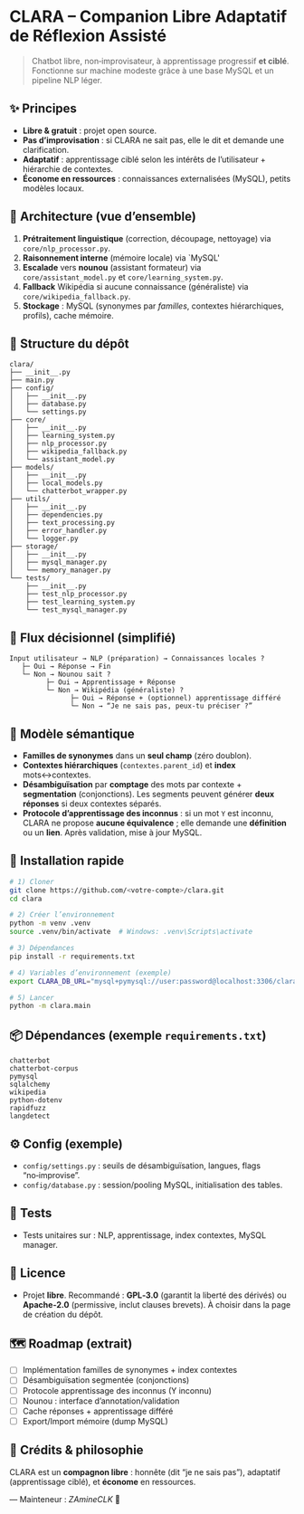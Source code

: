 # CLARA – Companion Libre Adaptatif de Réflexion Assisté

> Chatbot libre, non‑improvisateur, à apprentissage progressif **et ciblé**. Fonctionne sur machine modeste grâce à une base MySQL et un pipeline NLP léger.

## ✨ Principes

* **Libre & gratuit** : projet open source.
* **Pas d’improvisation** : si CLARA ne sait pas, elle le dit et demande une clarification.
* **Adaptatif** : apprentissage ciblé selon les intérêts de l’utilisateur + hiérarchie de contextes.
* **Économe en ressources** : connaissances externalisées (MySQL), petits modèles locaux.

## 🧠 Architecture (vue d’ensemble)

1. **Prétraitement linguistique** (correction, découpage, nettoyage) via `core/nlp_processor.py`.
2. **Raisonnement interne** (mémoire locale) via `MySQL'
3. **Escalade** vers **nounou** (assistant formateur) via `core/assistant_model.py` et `core/learning_system.py`.
4. **Fallback** Wikipédia si aucune connaissance (généraliste) via `core/wikipedia_fallback.py`.
5. **Stockage** : MySQL (synonymes par *familles*, contextes hiérarchiques, profils), cache mémoire.

## 📁 Structure du dépôt

```
clara/
├── __init__.py
├── main.py
├── config/
│   ├── __init__.py
│   ├── database.py
│   └── settings.py
├── core/
│   ├── __init__.py
│   ├── learning_system.py
│   ├── nlp_processor.py
│   ├── wikipedia_fallback.py
│   └── assistant_model.py
├── models/
│   ├── __init__.py
│   ├── local_models.py
│   └── chatterbot_wrapper.py
├── utils/
│   ├── __init__.py
│   ├── dependencies.py
│   ├── text_processing.py
│   ├── error_handler.py
│   └── logger.py
├── storage/
│   ├── __init__.py
│   ├── mysql_manager.py
│   └── memory_manager.py
└── tests/
    ├── __init__.py
    ├── test_nlp_processor.py
    ├── test_learning_system.py
    └── test_mysql_manager.py
```

## 🔗 Flux décisionnel (simplifié)

```
Input utilisateur → NLP (préparation) → Connaissances locales ?
   ├─ Oui → Réponse → Fin
   └─ Non → Nounou sait ?
         ├─ Oui → Apprentissage + Réponse
         └─ Non → Wikipédia (généraliste) ?
               ├─ Oui → Réponse + (optionnel) apprentissage différé
               └─ Non → “Je ne sais pas, peux-tu préciser ?”
```

## 🧩 Modèle sémantique

* **Familles de synonymes** dans un **seul champ** (zéro doublon).
* **Contextes hiérarchiques** (`contextes.parent_id`) et **index** mots↔contextes.
* **Désambiguïsation** par **comptage** des mots par contexte + **segmentation** (conjonctions). Les segments peuvent générer **deux réponses** si deux contextes séparés.
* **Protocole d’apprentissage des inconnus** : si un mot `Y` est inconnu, CLARA ne propose **aucune équivalence** ; elle demande une **définition** ou un **lien**. Après validation, mise à jour MySQL.

## 🚀 Installation rapide

```bash
# 1) Cloner
git clone https://github.com/<votre-compte>/clara.git
cd clara

# 2) Créer l’environnement
python -m venv .venv
source .venv/bin/activate  # Windows: .venv\Scripts\activate

# 3) Dépendances
pip install -r requirements.txt

# 4) Variables d’environnement (exemple)
export CLARA_DB_URL="mysql+pymysql://user:password@localhost:3306/clara"

# 5) Lancer
python -m clara.main
```

## 📦 Dépendances (exemple `requirements.txt`)

```
chatterbot
chatterbot-corpus
pymysql
sqlalchemy
wikipedia
python-dotenv
rapidfuzz
langdetect
```


## ⚙️ Config (exemple)

* `config/settings.py` : seuils de désambiguïsation, langues, flags “no‑improvise”.
* `config/database.py` : session/pooling MySQL, initialisation des tables.

## 🧪 Tests

* Tests unitaires sur : NLP, apprentissage, index contextes, MySQL manager.


## 📜 Licence

* Projet **libre**. Recommandé : **GPL‑3.0** (garantit la liberté des dérivés) ou **Apache‑2.0** (permissive, inclut clauses brevets). À choisir dans la page de création du dépôt.

## 🗺️ Roadmap (extrait)

* [ ] Implémentation familles de synonymes + index contextes
* [ ] Désambiguïsation segmentée (conjonctions)
* [ ] Protocole apprentissage des inconnus (Y inconnu)
* [ ] Nounou : interface d’annotation/validation
* [ ] Cache réponses + apprentissage différé
* [ ] Export/Import mémoire (dump MySQL)

## 🙌 Crédits & philosophie

CLARA est un **compagnon libre** : honnête (dit “je ne sais pas”),
adaptatif (apprentissage ciblé), et **économe** en ressources.

— Mainteneur : *ZAmineCLK* 💚
